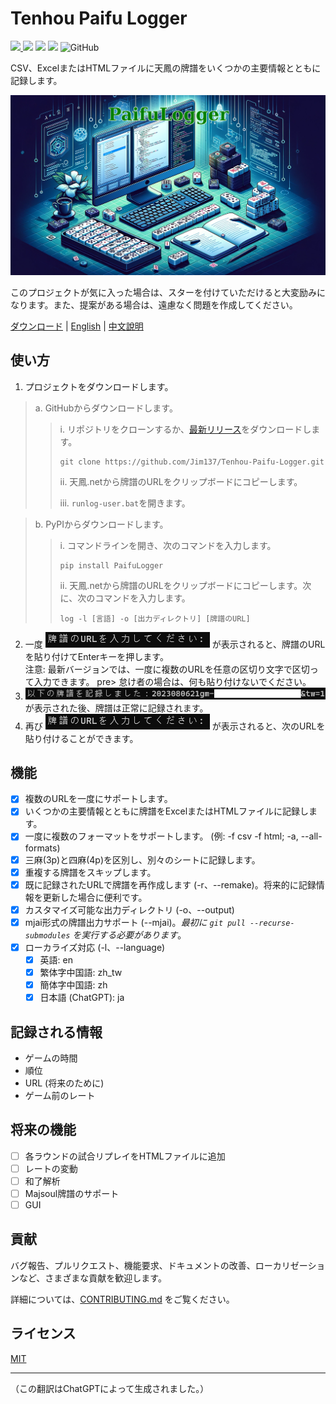 # Tenhou Paifu Logger

[<img src="https://img.shields.io/pypi/v/PaifuLogger?style=plastic"> <img src="https://img.shields.io/pypi/wheel/PaifuLogger?style=plastic">](https://pypi.org/project/Tenhou-Paifu-Logger/) [<img src="https://img.shields.io/github/stars/Jim137/Tenhou-Paifu-Logger?style=plastic">](https://github.com/Jim137/Tenhou-Paifu-Logger/) [<img src="https://img.shields.io/github/downloads/Jim137/Tenhou-Paifu-Logger/total?style=plastic">](https://github.com/Jim137/Tenhou-Paifu-Logger/releases) ![GitHub](https://img.shields.io/github/license/Jim137/Tenhou-Paifu-Logger?style=plastic)

CSV、ExcelまたはHTMLファイルに天鳳の牌譜をいくつかの主要情報とともに記録します。

![Generated by DALL·E](https://github.com/Jim137/Tenhou-Paifu-Logger/raw/master/READMEs/image/paifulogger.png)

このプロジェクトが気に入った場合は、スターを付けていただけると大変励みになります。また、提案がある場合は、遠慮なく問題を作成してください。

[ダウンロード](https://github.com/Jim137/Tenhou-Paifu-Logger/releases/latest) | [English](https://github.com/Jim137/Tenhou-Paifu-Logger/blob/master/README.md) | [中文說明](https://github.com/Jim137/Tenhou-Paifu-Logger/blob/master/READMEs/README_zh.md)

## 使い方

1. プロジェクトをダウンロードします。

> a. GitHubからダウンロードします。
>
>> i. リポジトリをクローンするか、[最新リリース](https://github.com/Jim137/Tenhou-Paifu-Logger/releases/latest)をダウンロードします。
>>
>> ```
>> git clone https://github.com/Jim137/Tenhou-Paifu-Logger.git
>> ```
>>
>> ii. 天鳳.netから牌譜のURLをクリップボードにコピーします。
>>
>> iii. `runlog-user.bat`を開きます。
  
> b. PyPIからダウンロードします。
>
>> i. コマンドラインを開き、次のコマンドを入力します。
>>
>> ```
>> pip install PaifuLogger
>> ```
>>
>>ii. 天鳳.netから牌譜のURLをクリップボードにコピーします。次に、次のコマンドを入力します。
>>
>> ```
>> log -l [言語] -o [出力ディレクトリ] [牌譜のURL]
>> ```

2. 一度 ![Enter URLs](image/README_ja/enter_url.png) が表示されると、牌譜のURLを貼り付けてEnterキーを押します。\
注意: 最新バージョンでは、一度に複数のURLを任意の区切り文字で区切って入力できます。 pre> 怠け者の場合は、何も貼り付けないでください。
3. ![Recorded](image/README_ja/recorded.png) が表示された後、牌譜は正常に記録されます。
4. 再び ![Enter URLs](image/README_ja/enter_url.png) が表示されると、次のURLを貼り付けることができます。

## 機能
* [x] 複数のURLを一度にサポートします。
* [x] いくつかの主要情報とともに牌譜をExcelまたはHTMLファイルに記録します。
* [x] 一度に複数のフォーマットをサポートします。 (例: -f csv -f html; -a, --all-formats)
* [x] 三麻(3p)と四麻(4p)を区別し、別々のシートに記録します。
* [x] 重複する牌譜をスキップします。
* [x] 既に記録されたURLで牌譜を再作成します (-r、--remake)。将来的に記録情報を更新した場合に便利です。
* [x] カスタマイズ可能な出力ディレクトリ (-o、--output)
* [x] mjai形式の牌譜出力サポート (--mjai)。*最初に `git pull --recurse-submodules` を実行する必要があります*。
* [x] ローカライズ対応 (-l、--language)
  * [x] 英語: en
  * [x] 繁体字中国語: zh_tw
  * [x] 簡体字中国語: zh
  * [x] 日本語 (ChatGPT): ja

## 記録される情報

* ゲームの時間
* 順位
* URL (将来のために)
* ゲーム前のレート

## 将来の機能

* [ ] 各ラウンドの試合リプレイをHTMLファイルに追加
* [ ] レートの変動
* [ ] 和了解析
* [ ] Majsoul牌譜のサポート
* [ ] GUI

## 貢献
バグ報告、プルリクエスト、機能要求、ドキュメントの改善、ローカリゼーションなど、さまざまな貢献を歓迎します。

詳細については、[CONTRIBUTING.md](https://github.com/Jim137/Tenhou-Paifu-Logger/blob/master/CONTRIBUTING.md) をご覧ください。

## ライセンス

[MIT](LICENSE)

---

（この翻訳はChatGPTによって生成されました。）
